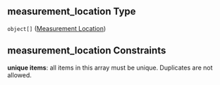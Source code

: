 ## measurement_location Type

`object[]` ([Measurement Location](iea43\_wra_data_model-properties-measurement-location-measurement-location.md))

## measurement_location Constraints

**unique items**: all items in this array must be unique. Duplicates are not allowed.
